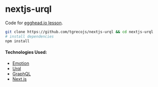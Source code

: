 # nextjs-urql
Code for [egghead.io lesson](https://egghead.io/lessons/react-universal-graphql-with-urql-and-next-js).

```bash
git clone https://github.com/tgrecojs/nextjs-urql && cd nextjs-urql
# install dependencies
npm install
```

#### Technologies Used:
* [Emotion](https://github.com/emotion-js/emotion)
* [Urql](https://github.com/FormidableLabs/urql)
* [GraphQL](http://graphql.org/)
* [Next.js](https://github.com/zeit/next.js)
